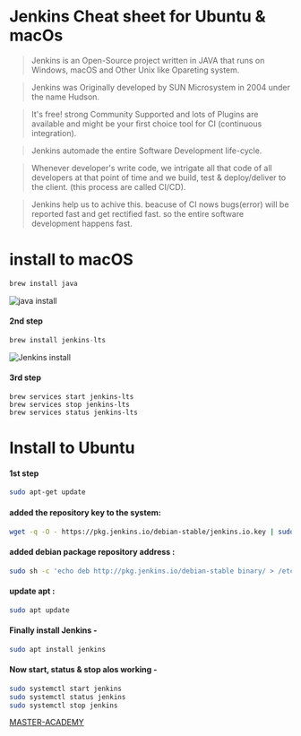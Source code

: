 # Jenkins Cheat sheet for Ubuntu & macOs

> Jenkins is an Open-Source project written in JAVA that runs on Windows, macOS and Other Unix like Opareting system.

> Jenkins was Originally developed by SUN Microsystem in 2004 under the name Hudson. 

> It's free! strong Community Supported and lots of Plugins are available and might be your first choice tool for CI (continuous integration).

> Jenkins automade the entire Software Development life-cycle.

> Whenever developer's write code, we intrigate all that code of all developers at that point of time and we build, test & deploy/deliver to the client. (this process are called CI/CD).

> Jenkins help us to achive this. beacuse of CI nows bugs(error) will be reported fast and get rectified fast. so the entire software development happens fast.


# install to macOS
``` bash
brew install java

```
![java install](https://user-images.githubusercontent.com/77927449/123520597-39bc0900-d6d3-11eb-9376-3b7dcda9effd.png)

#### 2nd step
``` python
brew install jenkins-lts
```
![Jenkins install](https://user-images.githubusercontent.com/77927449/123520757-13e33400-d6d4-11eb-8f84-d9ec84dc8c1c.png)

#### 3rd step

```
brew services start jenkins-lts   
brew services stop jenkins-lts
brew services status jenkins-lts   
```

# Install to Ubuntu

#### 1st step
``` bash 
sudo apt-get update
```
####  added the repository key to the system:
``` bash
wget -q -O - https://pkg.jenkins.io/debian-stable/jenkins.io.key | sudo apt-key add -
```
#### added debian package repository address :
``` bash
sudo sh -c 'echo deb http://pkg.jenkins.io/debian-stable binary/ > /etc/apt/sources.list.d/jenkins.list'
```
#### update apt :
```bash
sudo apt update
```
#### Finally install Jenkins -
```bash
sudo apt install jenkins
```

#### Now start, status & stop alos working -
``` bash
sudo systemctl start jenkins
sudo systemctl status jenkins
sudo systemctl stop jenkins
```





[MASTER-ACADEMY](https://master.com.bd/)
